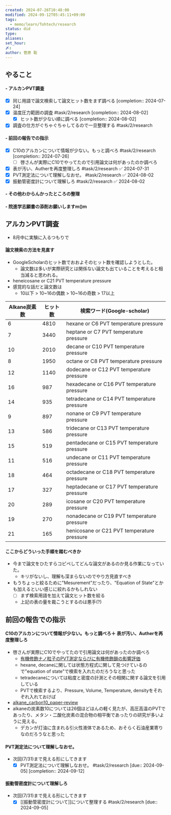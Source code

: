 ```yaml
---
created: 2024-07-26T10:48:00
modified: 2024-09-12T05:45:11+09:00
tags:
  - memo/learn/Tohtech/research
status: did
type: 
aliases: 
set_hour: 
〆: 
author: 菅原 聡
---
```

## やること
#### - アルカンPVT調査
- [x] 同じ用語で論文検索して論文ヒット数をまず調べる  [completion:: 2024-07-24]
- [x] 温度圧力範囲の調査 #task/2/research  [completion:: 2024-08-02]
	- [x] ヒット数が少ない順に調べる  [completion:: 2024-08-02]
- [x] 調査の仕方がぐちゃぐちゃしてるので一旦整理する #task/2/research
#### - 前回の報告での指示
- [x] C10のアルカンについて情報が少ない。もっと調べろ #task/2/research  [completion:: 2024-07-26]
	- [ ] 啓さんが実際にC10でやってたので引用論文は何があったのか調べろ
- [x] 表が汚い、Autherを再度整理しろ #task/2/research ✅ 2024-07-31
- [x] PVT測定法について理解しなおせ。 #task/2/research ✅ 2024-08-02
- [x] 振動管密度計について理解しろ #task/2/research ✅ 2024-08-02
#### - その他わからんかったところの整理

#### - 院進学志願書の添削お願いしますm()m

## アルカンPVT調査
- 8月中に実験に入るつもりで
#### 論文検索の方法を見直す
- GoogleScholarのヒット数でおおよそのヒット数を確認しようとした。
	- 論文数は多いが実際研究とは関係ない論文も出ていることを考えると相当減ると思われる。
- heneicosane or C21 PVT temperature pressure
- 感覚的な話だと論文数は
	- 10以下 > 10~16の偶数 > 10~16の奇数 > 17以上 

| Alkane炭素数 | ヒット数 | 検索ワード(Google-scholar)                       |
| --------- | ---- | ------------------------------------------- |
| 6         | 4810 | hexane or C6 PVT temperature pressure       |
| 7         | 3440 | heptane or C7 PVT temperature pressure      |
| 10        | 2010 | decane or C10 PVT temperature pressure      |
| 8         | 1950 | octane or C8 PVT temperature pressure       |
| 12        | 1140 | dodecane or C12 PVT temperature pressure    |
| 16        | 987  | hexadecane or C16 PVT temperature pressure  |
| 14        | 935  | tetradecane or C14 PVT temperature pressure |
| 9         | 897  | nonane or C9 PVT temperature pressure       |
| 13        | 586  | tridecane or C13 PVT temperature pressure   |
| 15        | 519  | pentadecane or C15 PVT temperature pressure |
| 11        | 516  | undecane or C11 PVT temperature pressure    |
| 18        | 464  | octadecane or C18 PVT temperature pressure  |
| 17        | 327  | heptadecane or C17 PVT temperature pressure |
| 20        | 289  | icosane or C20 PVT temperature pressure     |
| 19        | 270  | nonadecane or C19 PVT temperature pressure  |
| 21        | 165  | henicosane or C21 PVT temperature pressure  |

#### ここからどういった手順を踏むべきか
- 今まで論文をひたすらコピペしてどんな論文があるのか見る作業になっていた。
	- キリがないし、理解も深まらないのでやり方見直すべき
- もうちょっと絞るために"Mesurement"だったり、"Equation of State"とかも加えるといい感じに絞れるかもしれない
	- [ ] まず検索用語を加えて論文ヒット数を絞る
	- 上記の表の量を裁こうとするのは悪手(?)
## 前回の報告での指示
#### C10のアルカンについて情報が少ない。もっと調べろ＋ 表が汚い、Autherを再度整理しろ
- 啓さんが実際にC10でやってたので引用論文は何があったのか調べろ
	- [有機修飾ナノ粒子のPVT測定ならびに有機修飾鎖の影響評価](<file:///C:/Users/sg_sa/OneDrive%20-%20%E6%9D%B1%E5%8C%97%E5%B7%A5%E6%A5%AD%E5%A4%A7%E5%AD%A6/PDF%E3%81%94%E3%81%A3%E3%81%9F%E7%85%AE/%E4%BD%90%E8%97%A4%E7%A0%94%E7%A9%B6%E5%AE%A4_%E8%B3%87%E6%96%99/%E8%AB%96%E6%96%87%E9%96%B2%E8%A6%A7%E7%94%A8/18_%E4%BD%90%E8%97%A4%E7%A0%94%E7%A9%B6%E5%AE%A4_%E4%BD%90%E8%97%A4%E5%95%93.pdf>)
	- hexane, decaneに関しては状態方程式に関して見つけているので"equation of state"で検索を入れたのだろうなと思った
	- tetradecaneについては粘度と密度の計測とその相関に関する論文を引用している
	- PVTで検索するより、Pressure, Volume, Temperature, densityをそれぞれ入れておけば
- [alkane_carbon10_paper-review](https://www.notion.so/harao/90017b03154e4d3b906f809d33999383?v=481d8e78df244cd79a9ce8eebcbc6aa7&pvs=4)
- alkaneの炭素数10については26個ほどほんの軽く見たが、高圧高温のPVTであったり、メタン・二酸化炭素の混合物の相平衡であったりの研究が多いように見える。
	- デカンが灯油に含まれる引火性液体であるため、おそらく石油産業寄りなのだろうなと思った
#### PVT測定法について理解しなおせ。
- 次回(7/31)まで見える形にしてきます 
	- [x] PVT測定法について理解しなおせ。 #task/2/research  [due:: 2024-09-05]  [completion:: 2024-09-12]
#### 振動管密度計について理解しろ
- 次回(7/31)まで見える形にしてきます
	- [x] [[振動管密度計について]]について整理する #task/2/research  [due:: 2024-09-05]

<div style="page-break-after: always;"></div>




